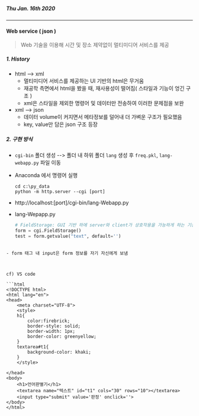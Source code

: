 ##### Thu Jan. 16th 2020

---



#### Web service ( json )

> Web 기술을 이용해 시간 및 장소 제약없이 멀티미디어 서비스를 제공



##### 1. History

- html --> xml
  - 멀티미디어 서비스를 제공하는 UI 기반의 html은 무거움
  - 재공학 측면에서 html을 봤을 때, 재사용성이 떨어짐( 스타일과 기능이 엉긴 구조 )
  - xml은 스타일을 제외한 명령어 및 데이터만 전송하여 이러한 문제점을 보완
- xml --> json
  - 데이터 volume이 커지면서 메타정보를 덜어내 더 가벼운 구조가 필요했음
  - key, value만 담은 json 구조 등장



##### 2. 구현 방식

- `cgi-bin` 폴더 생성 --> 폴더 내 하위 폴더 `lang` 생성 후 `freq.pkl`, `lang-webapp.py` 파일 이동

- Anaconda 에서 명령어 실행

  ```
  cd c:\py_data
  python -m http.server --cgi [port]
  ```

  

- http://localhost:[port]/cgi-bin/lang-Webapp.py

- lang-Wepapp.py

  ```python
  # FieldStorage: GUI 기반 하에 server와 client가 상호작용을 가능하게 하는 기능들을 갖춘 함수
  form = cgi.FieldStorage()
  test = form.getvalue("text", default='')
  
```
  
- form 태그 내 input은 form 정보를 자기 자신에게 보냄



cf) VS code

```html
<!DOCTYPE html>
<html lang="en">
<head>
    <meta charset="UTF-8">
    <style>
    h1{
        color:firebrick;
        border-style: solid;
        border-width: 1px;
        border-color: greenyellow;
    }
    textarea#t1{
        background-color: khaki;
    }
    </style>

</head>
<body>
    <h1>언어판별기</h1>
    <textarea name="텍스트" id="t1" cols="30" rows="10"></textarea>
    <input type="submit" value='판정' onclick=''>
</body>
</html>
```

